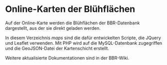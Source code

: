 # Online-Karten der Blühflächen

Auf der Online-Karte werden die Blühflächen der BBR-Datenbank dargestellt, aus der sie direkt geladen werden.

In diesem Verzeichnis *maps* sind die dafür entwickelten Scripte, die JQuery und Leaflet verwenden. Mit PHP wird auf die MySQL-Datenbank zugegriffen und die GeoJSON-Datei der Kartenschicht erstellt.

Weitere aktualisierte Dokumentationen sind in der BBR-Wiki.
